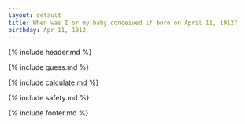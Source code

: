 ```yaml
---
layout: default
title: When was I or my baby conceived if born on April 11, 1912?
birthday: Apr 11, 1912
---
```


{% include header.md %}

{% include guess.md %}

{% include calculate.md %}

{% include safety.md %}

{% include footer.md %}



